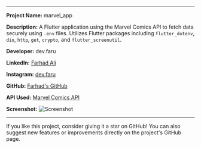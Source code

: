 
---

**Project Name:** marvel_app

**Description:** A Flutter application using the Marvel Comics API to fetch data securely using `.env` files. Utilizes Flutter packages including `flutter_dotenv`, `dio`, `http`, `get`, `crypto`, and `flutter_screenutil`.

**Developer:** dev.faru

**LinkedIn:** [Farhad Ali](https://www.linkedin.com/in/farhad-ali-8bb801201/)

**Instagram:** [dev.faru](https://www.instagram.com/dev.faru/)

**GitHub:** [Farhad's GitHub](https://github.com/leefarhadaman/)

**API Used:** [Marvel Comics API](https://developer.marvel.com/)

**Screenshot:** ![Screenshot](screenshots/screenshot.png)

---

If you like this project, consider giving it a star on GitHub! You can also suggest new features or improvements directly on the project's GitHub page.
